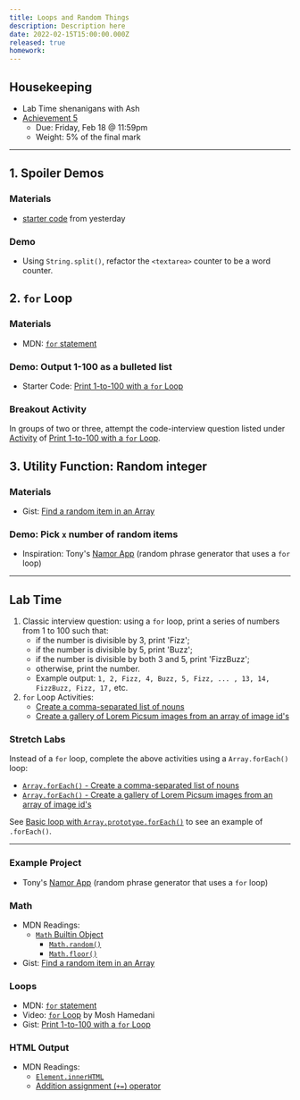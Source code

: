 ```yaml
---
title: Loops and Random Things
description: Description here
date: 2022-02-15T15:00:00.000Z
released: true
homework: 
---
```


## Housekeeping
- Lab Time shenanigans with Ash
- [Achievement 5](/cpnt-262/assignments/achievement-5)
    - Due: Friday, Feb 18 @ 11:59pm
    - Weight: 5% of the final mark

---

## 1. Spoiler Demos
### Materials
- [starter code](https://github.com/sait-wbdv/in-class-w22/tree/main/02-14-arrays-strings/05-array-string-lab-starter) from yesterday

### Demo
- Using `String.split()`, refactor the `<textarea>` counter to be a word counter.

## 2. `for` Loop
### Materials
- MDN: [`for` statement](https://developer.mozilla.org/en-US/docs/Web/JavaScript/Guide/Loops_and_iteration#for_statement)

### Demo: Output 1-100 as a bulleted list
- Starter Code: [Print 1-to-100 with a `for` Loop](https://gist.github.com/acidtone/e87aa5564ae1b286beca66b07d52550f)

### Breakout Activity
In groups of two or three, attempt the code-interview question listed under [Activity](https://gist.github.com/acidtone/e87aa5564ae1b286beca66b07d52550f#activity) of [Print 1-to-100 with a `for` Loop](https://gist.github.com/acidtone/e87aa5564ae1b286beca66b07d52550f).

## 3. Utility Function: Random integer
### Materials
- Gist: [Find a random item in an Array](https://gist.github.com/acidtone/2a3cac26a229aa95685e5cf6344f2e4e)

### Demo: Pick `x` number of random items
- Inspiration: Tony's [Namor App](https://acidtone.github.io/namor/) (random phrase generator that uses a `for` loop)

---

## Lab Time
1. Classic interview question: using a `for` loop, print a series of numbers from 1 to 100 such that:
    - if the number is divisible by 3, print 'Fizz';
    - if the number is divisible by 5, print 'Buzz';
    - if the number is divisible by both 3 and 5, print 'FizzBuzz';
    - otherwise, print the number.
    - Example output: `1, 2, Fizz, 4, Buzz, 5, Fizz, ... , 13, 14, FizzBuzz, Fizz, 17,` etc.
2. `for` Loop Activities:
    - [Create a comma-separated list of nouns](https://gist.github.com/acidtone/24877bf2188f79d8b963116eed7449f5)
    - [Create a gallery of Lorem Picsum images from an array of image id's](https://gist.github.com/acidtone/c258994667d221be15ea794548d13b59)

### Stretch Labs
Instead of a `for` loop, complete the above activities using a `Array.forEach()` loop:
- [`Array.forEach()` - Create a comma-separated list of nouns](https://gist.github.com/acidtone/5c8b6c954dadb7f9e60cbb98cddc0230)
- [`Array.forEach()` - Create a gallery of Lorem Picsum images from an array of image id's](https://gist.github.com/acidtone/0c3caca6908b650c17b605f4242ff004)

See [Basic loop with `Array.prototype.forEach()`](https://gist.github.com/acidtone/aca3574779b81c3ec6d19e3d075fb3ed) to see an example of `.forEach()`.

---

<home-work :home-work="homework">

### Example Project
- Tony's [Namor App](https://acidtone.github.io/namor/) (random phrase generator that uses a `for` loop)

### Math
- MDN Readings:
    - [`Math` Builtin Object](https://developer.mozilla.org/en-US/docs/Web/JavaScript/Reference/Global_Objects/Math)
        - [`Math.random()`](https://developer.mozilla.org/en-US/docs/Web/JavaScript/Reference/Global_Objects/Math/random)
        - [`Math.floor()`](https://developer.mozilla.org/en-US/docs/Web/JavaScript/Reference/Global_Objects/Math/floor)
- Gist: [Find a random item in an Array](https://gist.github.com/acidtone/2a3cac26a229aa95685e5cf6344f2e4e)

### Loops
- MDN: [`for` statement](https://developer.mozilla.org/en-US/docs/Web/JavaScript/Guide/Loops_and_iteration#for_statement)
- Video: [`for` Loop](https://www.youtube.com/watch?v=s9wW2PpJsmQ) by Mosh Hamedani
- Gist: [Print 1-to-100 with a `for` Loop](https://gist.github.com/acidtone/e87aa5564ae1b286beca66b07d52550f)

### HTML Output
- MDN Readings: 
    - [`Element.innerHTML`](https://developer.mozilla.org/en-US/docs/Web/API/Element/innerHTML)
    - [Addition assignment (`+=`) operator](https://developer.mozilla.org/en-US/docs/Web/JavaScript/Reference/Operators/Addition_assignment)

</home-work>
